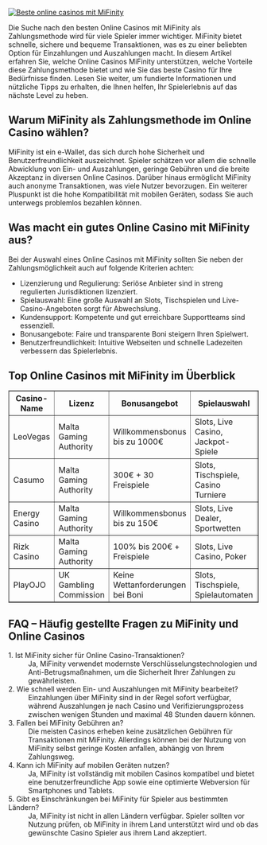 [![Beste online casinos mit MiFinity](https://123-caf.pages.dev/gitsignup.png)](https://vrmoo.ru/Bt82HjjY)

<p>Die Suche nach den besten Online Casinos mit MiFinity als Zahlungsmethode wird für viele Spieler immer wichtiger. MiFinity bietet schnelle, sichere und bequeme Transaktionen, was es zu einer beliebten Option für Einzahlungen und Auszahlungen macht. In diesem Artikel erfahren Sie, welche Online Casinos MiFinity unterstützen, welche Vorteile diese Zahlungsmethode bietet und wie Sie das beste Casino für Ihre Bedürfnisse finden. Lesen Sie weiter, um fundierte Informationen und nützliche Tipps zu erhalten, die Ihnen helfen, Ihr Spielerlebnis auf das nächste Level zu heben.</p>  <h2>Warum MiFinity als Zahlungsmethode im Online Casino wählen?</h2> <p>MiFinity ist ein e-Wallet, das sich durch hohe Sicherheit und Benutzerfreundlichkeit auszeichnet. Spieler schätzen vor allem die schnelle Abwicklung von Ein- und Auszahlungen, geringe Gebühren und die breite Akzeptanz in diversen Online Casinos. Darüber hinaus ermöglicht MiFinity auch anonyme Transaktionen, was viele Nutzer bevorzugen. Ein weiterer Pluspunkt ist die hohe Kompatibilität mit mobilen Geräten, sodass Sie auch unterwegs problemlos bezahlen können.</p>  <h2>Was macht ein gutes Online Casino mit MiFinity aus?</h2> <p>Bei der Auswahl eines Online Casinos mit MiFinity sollten Sie neben der Zahlungsmöglichkeit auch auf folgende Kriterien achten:</p> <ul> <li>Lizenzierung und Regulierung: Seriöse Anbieter sind in streng regulierten Jurisdiktionen lizenziert.</li> <li>Spielauswahl: Eine große Auswahl an Slots, Tischspielen und Live-Casino-Angeboten sorgt für Abwechslung.</li> <li>Kundensupport: Kompetente und gut erreichbare Supportteams sind essenziell.</li> <li>Bonusangebote: Faire und transparente Boni steigern Ihren Spielwert.</li> <li>Benutzerfreundlichkeit: Intuitive Webseiten und schnelle Ladezeiten verbessern das Spielerlebnis.</li> </ul>  <h2>Top Online Casinos mit MiFinity im Überblick</h2> <table border="1" cellpadding="8" cellspacing="0"> <thead> <tr> <th>Casino-Name</th> <th>Lizenz</th> <th>Bonusangebot</th> <th>Spielauswahl</th> <th>Kundendienst</th> </tr> </thead> <tbody> <tr> <td>LeoVegas</td> <td>Malta Gaming Authority</td> <td>Willkommensbonus bis zu 1000€</td> <td>Slots, Live Casino, Jackpot-Spiele</td> <td>24/7 Live-Chat & E-Mail</td> </tr> <tr> <td>Casumo</td> <td>Malta Gaming Authority</td> <td>300€ + 30 Freispiele</td> <td>Slots, Tischspiele, Casino Turniere</td> <td>Live-Chat & Telefon</td> </tr> <tr> <td>Energy Casino</td> <td>Malta Gaming Authority</td> <td>Willkommensbonus bis zu 150€</td> <td>Slots, Live Dealer, Sportwetten</td> <td>Live-Chat & E-Mail</td> </tr> <tr> <td>Rizk Casino</td> <td>Malta Gaming Authority</td> <td>100% bis 200€ + Freispiele</td> <td>Slots, Live Casino, Poker</td> <td>Live-Chat & E-Mail</td> </tr> <tr> <td>PlayOJO</td> <td>UK Gambling Commission</td> <td>Keine Wettanforderungen bei Boni</td> <td>Slots, Tischspiele, Spielautomaten</td> <td>Live-Chat & Telefon</td> </tr> </tbody> </table>  <h2>FAQ – Häufig gestellte Fragen zu MiFinity und Online Casinos</h2> <dl> <dt>1. Ist MiFinity sicher für Online Casino-Transaktionen?</dt> <dd>Ja, MiFinity verwendet modernste Verschlüsselungstechnologien und Anti-Betrugsmaßnahmen, um die Sicherheit Ihrer Zahlungen zu gewährleisten.</dd>  <dt>2. Wie schnell werden Ein- und Auszahlungen mit MiFinity bearbeitet?</dt> <dd>Einzahlungen über MiFinity sind in der Regel sofort verfügbar, während Auszahlungen je nach Casino und Verifizierungsprozess zwischen wenigen Stunden und maximal 48 Stunden dauern können.</dd>  <dt>3. Fallen bei MiFinity Gebühren an?</dt> <dd>Die meisten Casinos erheben keine zusätzlichen Gebühren für Transaktionen mit MiFinity. Allerdings können bei der Nutzung von MiFinity selbst geringe Kosten anfallen, abhängig von Ihrem Zahlungsweg.</dd>  <dt>4. Kann ich MiFinity auf mobilen Geräten nutzen?</dt> <dd>Ja, MiFinity ist vollständig mit mobilen Casinos kompatibel und bietet eine benutzerfreundliche App sowie eine optimierte Webversion für Smartphones und Tablets.</dd>  <dt>5. Gibt es Einschränkungen bei MiFinity für Spieler aus bestimmten Ländern?</dt> <dd>Ja, MiFinity ist nicht in allen Ländern verfügbar. Spieler sollten vor Nutzung prüfen, ob MiFinity in ihrem Land unterstützt wird und ob das gewünschte Casino Spieler aus ihrem Land akzeptiert.</dd> </dl>
